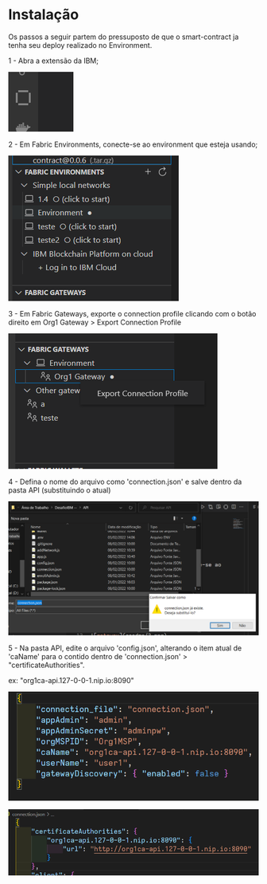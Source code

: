 # Instalação

Os passos a seguir partem do pressuposto de que o smart-contract ja tenha seu deploy realizado no Environment.

1 - Abra a extensão da IBM;

![extensao](readme/1.png)

2 - Em Fabric Environments, conecte-se ao environment que esteja usando;

![environment](readme/2.png)

3 - Em Fabric Gateways, exporte o connection profile clicando com o botão direito em Org1 Gateway > Export Connection Profile

![gateway](readme/3.png)

4 - Defina o nome do arquivo como 'connection.json' e salve dentro da pasta API (substituindo o atual)

![connection](readme/4.png)

5 - Na pasta API, edite o arquivo 'config.json', alterando o item atual de 'caName' para o contido dentro de 'connection.json' > "certificateAuthorities".

ex: "org1ca-api.127-0-0-1.nip.io:8090"

![config](readme/5.png)

![ca](readme/6.png)
